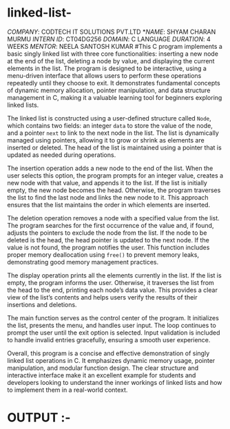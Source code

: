 # linked-list-
*COMPANY*: CODTECH IT SOLUTIONS PVT.LTD
**NAME*: SHYAM CHARAN MURMU
*INTERN ID*: CT04DG256
*DOMAIN*: C LANGUAGE
*DURATION*: 4 WEEKS
*MENTOR*: NEELA SANTOSH KUMAR
#This C program implements a basic singly linked list with three core functionalities: inserting a new node at the end of the list, deleting a node by value, and displaying the current elements in the list. The program is designed to be interactive, using a menu-driven interface that allows users to perform these operations repeatedly until they choose to exit. It demonstrates fundamental concepts of dynamic memory allocation, pointer manipulation, and data structure management in C, making it a valuable learning tool for beginners exploring linked lists.

The linked list is constructed using a user-defined structure called `Node`, which contains two fields: an integer `data` to store the value of the node, and a pointer `next` to link to the next node in the list. The list is dynamically managed using pointers, allowing it to grow or shrink as elements are inserted or deleted. The head of the list is maintained using a pointer that is updated as needed during operations.

The insertion operation adds a new node to the end of the list. When the user selects this option, the program prompts for an integer value, creates a new node with that value, and appends it to the list. If the list is initially empty, the new node becomes the head. Otherwise, the program traverses the list to find the last node and links the new node to it. This approach ensures that the list maintains the order in which elements are inserted.

The deletion operation removes a node with a specified value from the list. The program searches for the first occurrence of the value and, if found, adjusts the pointers to exclude the node from the list. If the node to be deleted is the head, the head pointer is updated to the next node. If the value is not found, the program notifies the user. This function includes proper memory deallocation using `free()` to prevent memory leaks, demonstrating good memory management practices.

The display operation prints all the elements currently in the list. If the list is empty, the program informs the user. Otherwise, it traverses the list from the head to the end, printing each node’s data value. This provides a clear view of the list’s contents and helps users verify the results of their insertions and deletions.

The main function serves as the control center of the program. It initializes the list, presents the menu, and handles user input. The loop continues to prompt the user until the exit option is selected. Input validation is included to handle invalid entries gracefully, ensuring a smooth user experience.

Overall, this program is a concise and effective demonstration of singly linked list operations in C. It emphasizes dynamic memory usage, pointer manipulation, and modular function design. The clear structure and interactive interface make it an excellent example for students and developers looking to understand the inner workings of linked lists and how to implement them in a real-world context.
# OUTPUT :-

